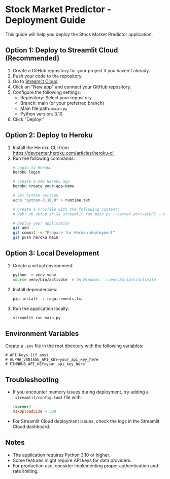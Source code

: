 # Stock Market Predictor - Deployment Guide

This guide will help you deploy the Stock Market Predictor application.

## Option 1: Deploy to Streamlit Cloud (Recommended)

1. Create a GitHub repository for your project if you haven't already.
2. Push your code to the repository.
3. Go to [Streamlit Cloud](https://share.streamlit.io/)
4. Click on "New app" and connect your GitHub repository.
5. Configure the following settings:
   - Repository: Select your repository
   - Branch: main (or your preferred branch)
   - Main file path: `main.py`
   - Python version: 3.10
6. Click "Deploy!"

## Option 2: Deploy to Heroku

1. Install the Heroku CLI from https://devcenter.heroku.com/articles/heroku-cli
2. Run the following commands:
   ```bash
   # Login to Heroku
   heroku login
   
   # Create a new Heroku app
   heroku create your-app-name
   
   # Set Python version
   echo "python-3.10.0" > runtime.txt
   
   # Create a Procfile with the following content:
   # web: sh setup.sh && streamlit run main.py --server.port=$PORT --server.address=0.0.0.0 --server.enableCORS=false --server.enableXsrfProtection=false
   
   # Deploy your application
   git add .
   git commit -m "Prepare for Heroku deployment"
   git push heroku main
   ```

## Option 3: Local Development

1. Create a virtual environment:
   ```bash
   python -m venv venv
   source venv/bin/activate  # On Windows: .\venv\Scripts\activate
   ```

2. Install dependencies:
   ```bash
   pip install -r requirements.txt
   ```

3. Run the application locally:
   ```bash
   streamlit run main.py
   ```

## Environment Variables

Create a `.env` file in the root directory with the following variables:

```
# API Keys (if any)
# ALPHA_VANTAGE_API_KEY=your_api_key_here
# FINNHUB_API_KEY=your_api_key_here
```

## Troubleshooting

- If you encounter memory issues during deployment, try adding a `.streamlit/config.toml` file with:
  ```toml
  [server]
  maxUploadSize = 500
  ```

- For Streamlit Cloud deployment issues, check the logs in the Streamlit Cloud dashboard.

## Notes

- The application requires Python 3.10 or higher.
- Some features might require API keys for data providers.
- For production use, consider implementing proper authentication and rate limiting.
